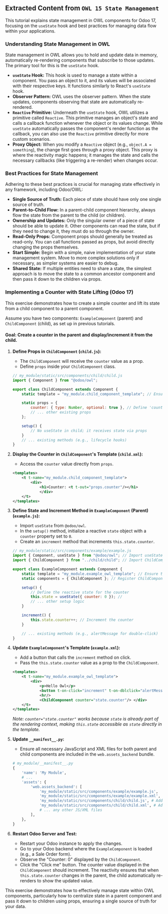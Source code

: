 ## Extracted Content from `OWL 15 State Management`

This tutorial explains state management in OWL components for Odoo 17, focusing on the `useState` hook and best practices for managing data flow within your applications.

### Understanding State Management in OWL

State management in OWL allows you to hold and update data in memory, automatically re-rendering components that subscribe to those updates. The primary tool for this is the `useState` hook.

* **`useState` Hook:** This hook is used to manage a state within a component. You pass an object to it, and its values will be associated with their respective keys. It functions similarly to React's `useState` hook.
* **Observer Pattern:** OWL uses the observer pattern. When the state updates, components observing that state are automatically re-rendered.
* **`Reactive` Primitive:** Underneath the `useState` hook, OWL utilizes a primitive called `Reactive`. This primitive manages an object's state and calls a callback function whenever the object or its values change. While `useState` automatically passes the component's render function as the callback, you can also use the `Reactive` primitive directly for more custom scenarios.
* **Proxy Object:** When you modify a `Reactive` object (e.g., `object.A = something`), the change first goes through a proxy object. This proxy is where the reactivity magic happens; it manages the state and calls the necessary callbacks (like triggering a re-render) when changes occur.

### Best Practices for State Management

Adhering to these best practices is crucial for managing state effectively in any framework, including Odoo/OWL:

* **Single Source of Truth:** Each piece of state should have only one single source of truth.
* **Parent-to-Child Flow:** In a parent-child component hierarchy, always flow the state from the parent to the child (or children).
* **Ownership and Updates:** Only the singular owner of a piece of state should be able to update it. Other components can read the state, but if they need to change it, they must do so through the owner.
* **Read-Only Props:** Component props should generally be treated as read-only. You can call functions passed as props, but avoid directly changing the props themselves.
* **Start Simple:** Begin with a simple, naive implementation of your state management system. Move to more complex solutions only if necessary, as simpler systems are easier to debug.
* **Shared State:** If multiple entities need to share a state, the simplest approach is to move the state to a common ancestor component and then pass it down to the children via props.

### Implementing a Counter with State Lifting (Odoo 17)

This exercise demonstrates how to create a simple counter and lift its state from a child component to a parent component.

Assume you have two components: `ExampleComponent` (parent) and `ChildComponent` (child), as set up in previous tutorials.

#### Goal: Create a counter in the parent and display/increment it from the child.

1.  **Define Props in `ChildComponent` (`child.js`):**
    * The `ChildComponent` will receive the `counter` value as a prop.
    * Define `props` inside your `ChildComponent` class.

    ```javascript
    // my_module/static/src/components/child/child.js
    import { Component } from "@odoo/owl";

    export class ChildComponent extends Component {
        static template = "my_module.child_component_template"; // Ensure this matches your XML template name

        static props = {
            counter: { type: Number, optional: true }, // Define 'counter' prop as a Number
            // ... other existing props
        };

        setup() {
            // No useState in child; it receives state via props
        }
        // ... existing methods (e.g., lifecycle hooks)
    }
    ```

2.  **Display the Counter in `ChildComponent`'s Template (`child.xml`):**
    * Access the `counter` value directly from `props`.

    ```xml
    <templates>
        <t t-name="my_module.child_component_template">
            <div>
                <h1>Counter: <t t-out="props.counter"/></h1>
                </div>
        </t>
    </templates>
    ```

3.  **Define State and Increment Method in `ExampleComponent` (Parent) (`example.js`):**
    * Import `useState` from `@odoo/owl`.
    * In the `setup()` method, initialize a reactive `state` object with a `counter` property set to `0`.
    * Create an `increment` method that increments `this.state.counter`.

    ```javascript
    // my_module/static/src/components/example/example.js
    import { Component, useState } from "@odoo/owl"; // Import useState
    import { ChildComponent } from "../child/child"; // Import ChildComponent

    export class ExampleComponent extends Component {
        static template = "my_module.example_owl_template"; // Ensure this matches your XML template name
        static components = { ChildComponent }; // Register ChildComponent

        setup() {
            // Define the reactive state for the counter
            this.state = useState({ counter: 0 }); // 
            // ... other setup logic
        }

        increment() {
            this.state.counter++; // Increment the counter 
        }

        // ... existing methods (e.g., alertMessage for double-click)
    }
    ```

4.  **Update `ExampleComponent`'s Template (`example.xml`):**
    * Add a button that calls the `increment` method on click.
    * Pass the `this.state.counter` value as a prop to the `ChildComponent`.

    ```xml
    <templates>
        <t t-name="my_module.example_owl_template">
            <div>
                <p>Hello Owl</p>
                <button t-on-click="increment" t-on-dblclick="alertMessage" class="btn btn-primary">Click me</button>
                <hr/>
                <ChildComponent counter="state.counter"/> </div>
        </t>
    </templates>
    ```
    *Note: `counter="state.counter"` works because `state` is already part of the rendering context, making `this.state` accessible as `state` directly in the template.*

5.  **Update `__manifest__.py`:**
    * Ensure all necessary JavaScript and XML files for both parent and child components are included in the `web.assets_backend` bundle.

    ```python
    # my_module/__manifest__.py
    {
        'name': 'My Module',
        # ...
        'assets': {
            'web.assets_backend': [
                'my_module/static/src/components/example/example.js',
                'my_module/static/src/components/example/example.xml',
                'my_module/static/src/components/child/child.js', # Add child component JS
                'my_module/static/src/components/child/child.xml', # Add child component XML
                # ... any other JS/XML files
            ],
        },
    }
    ```

6.  **Restart Odoo Server and Test:**
    * Restart your Odoo instance to apply the changes.
    * Go to your Odoo backend where the `ExampleComponent` is loaded (e.g., a Sale Order form).
    * Observe the "Counter: 0" displayed by the `ChildComponent`.
    * Click the "Click me" button. The counter value displayed in the `ChildComponent` should increment. The reactivity ensures that when `this.state.counter` changes in the parent, the child automatically re-renders to show the updated value.

This exercise demonstrates how to effectively manage state within OWL components, particularly how to centralize state in a parent component and pass it down to children using props, ensuring a single source of truth for your data.
